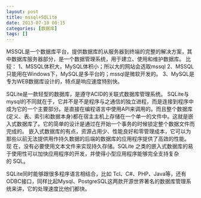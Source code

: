 ```yaml
---
layout: post
title: mssql+SQLite
date: 2013-07-10 00:15
categories: [数据库]
tags: []
---
```


MSSQL是一个数据库平台，提供数据库的从服务器到终端的完整的解决方案，其中数据库服务器部分，是一个数据管理系统，用于建立、使用和维护数据库。
比较：
1、MSSQL体积大，MySQL体积小；所以大的网站会选取mssql
2、MSSQL只能用在Windows下，MySQL是多平台的；mssql是微软开发的。
3、MySQL是专为WEB数据库设计的，特点是响应速度特别快。


SQLite是一款轻型的数据库，是遵守ACID的关联式数据库管理系统。
SQLite与mysql的不同就在于，它并不是不是程序与之通信的独立进程，而是连接到程序中成为它的一个主要部分。是直接在编程语言中使用API来调用的。而且整个数据库(定义、表、索引和数据本身)都在宿主主机上存储在一个单一的文件中。这就是嵌入式数据库了。它的简单的设计是通过在开始一个事务的时候锁定整个数据文件而完成的。
嵌入式数据库的有点，资源占用少、性能良好和零管理成本，它可以为那些以前无法提供用作持久数据的后端的数据库的应用程序提供了高效的性能。现 在，没有必要使用文本文件来实现持久存储。SQLite 之类的嵌入式数据库的易于使用性可以加快应用程序的开发，并使得小型应用程序能够完全支持复杂的 SQL。

SQLite同时能够跟很多程序语言相结合，比如 Tcl、C#、PHP、Java等，还有ODBC接口，同样比起Mysql、PostgreSQL这两款开源世界著名的数据库管理系统来讲，它的处理速度比他们都快。

